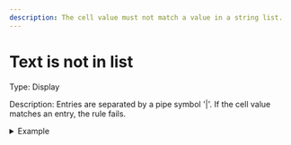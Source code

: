 ```yaml
---
description: The cell value must not match a value in a string list.
---
```


# Text is not in list

Type: Display

Description: Entries are separated by a pipe symbol '|'. If the cell value matches an entry, the rule fails.

<details>

<summary>Example</summary>

* Cell value: Desc
* Rule value: abc|def|ghi
* Result: Pass - Cell value "Desc" does not match any list value

</details>
